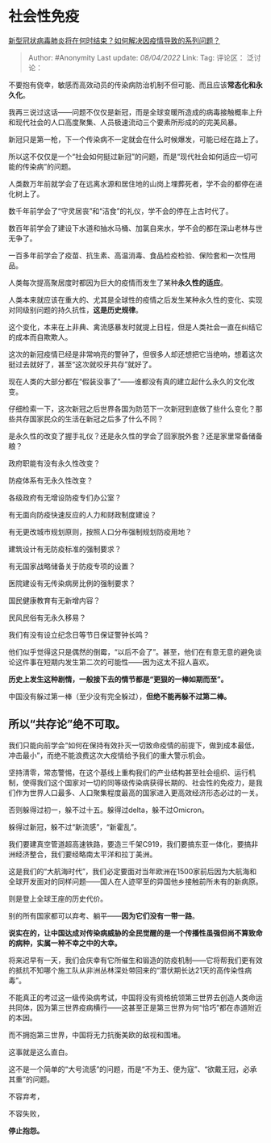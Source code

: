 # 社会性免疫
[新型冠状病毒肺炎将在何时结束？如何解决因疫情导致的系列问题？](https://www.zhihu.com/question/521749945/answer/2418263834)

> Author: #Anonymity
> Last update: *08/04/2022*
> Link:
> Tag:
> 评论区：
> 泛讨论：

不要抱有侥幸，敏感而高效动员的传染病防治机制不但可能、而且应该**常态化和永久化**。

我再三说过这话——问题不仅仅是新冠，而是全球变暖所造成的病毒接触概率上升和现代社会的人口高度聚集、人员极速流动三个要素所形成的的完美风暴。

新冠只是第一枪，下一个传染病不一定就会在什么时候爆发，可能已经在路上了。

所以这不仅仅是一个“社会如何挺过新冠”的问题，而是“现代社会如何适应一切可能的传染病”的问题。

人类数万年前就学会了在远离水源和居住地的山岗上埋葬死者，学不会的都停在进化树上了。

数千年前学会了“守灵居丧”和“洁食”的礼仪，学不会的停在上古时代了。

数百年前学会了建设下水道和抽水马桶、加氯自来水，学不会的都在深山老林与世无争了。

一百多年前学会了疫苗、抗生素、高温消毒、食品检疫检验、保险套和一次性用品。

人类每次提高聚居度时都因为巨大的疫情而发生了某种**永久性的适应**。

人类本来就应该在重大的、尤其是全球性的疫情之后发生某种永久性的变化、实现对同级别问题的持久抗性，**这是历史规律**。

这个变化，本来在上非典、禽流感暴发时就提上日程，但是人类社会一直在纠结它的成本而自欺欺人。

这次的新冠疫情已经是非常响亮的警钟了，但很多人却还想把它当绝响，想着这次挺过去就好了，甚至“这次就咬牙共存”就好了。

现在人类的大部分都在“假装没事了”——谁都没有真的建立起什么永久的文化改变。

仔细检索一下，这次新冠之后世界各国为防范下一次新冠到底做了些什么变化？那些共存国家民众的生活在新冠之后多了什么不同？

是永久性的改变了握手礼仪？还是永久性的学会了回家脱外套？还是家里常备储备粮？

政府职能有没有永久性改变？

防疫体系有无永久性改变？

各级政府有无增设防疫专们办公室？

有无面向防疫快速反应的人力和财政制度建设？

有无更改城市规划原则，按照人口分布强制规划防疫用地？

建筑设计有无防疫标准的强制要求？

有无国家战略储备关于防疫专项的设置？

医院建设有无传染病房比例的强制要求？

国民健康教育有无新增内容？

民风民俗有无永久移易？

我们有没有设立纪念日等节日保证警钟长鸣？

他们似乎觉得这只是偶然的倒霉，“以后不会了”。甚至，他们在有意无意的避免谈论这件事在短期内发生第二次的可能性——因为这太不招人喜欢。

**历史上发生这种剧情，一般接下去的情节都是“更狠的一棒如期而至”。**

中国没有躲过第一棒（至少没有完全躲过），**但绝不能再躲不过第二棒。**

## 所以“共存论”绝不可取。

我们只能向前学会“如何在保持有效扑灭一切致命疫情的前提下，做到成本最低，冲击最小”，而绝不能浪费这次大疫情给予我们的重大警示机会。

坚持清零，常态警惕，在这个基线上重构我们的产业结构甚至社会组织、运行机制，使得我们这个国家对一切的同等级传染病获得长期的、社会性的免疫力，是我们作为世界人口最多、人口聚集程度最高的国家进入更高效经济形态必过的一关。

否则躲得过初一，躲不过十五。躲得过delta，躲不过Omicron。

躲得过新冠，躲不过“新流感”，“新霍乱”。

我们要建真空管道超高速铁路，要造三千架C919，我们要搞东亚一体化，要搞非洲经济整合，我们要经略南太平洋和拉丁美洲。

这是我们的“大航海时代”，我们必定要面对当年欧洲在1500家前后因为大航海和全球开发面对的同样问题——国人在人迹罕至的异国他乡接触前所未有的新病原。

则是登上全球王座的历史代价。

别的所有国家都可以弃考、躺平——**因为它们没有一带一路**。

**说实在的，让中国达成对传染病威胁的全民觉醒的是一个传播性虽强但尚不算致命的病种，实属一种不幸之中的大幸。**

将来迟早有一天，我们会庆幸有它所催生和锻造的防疫机制——它将帮我们更有效的抵抗不知哪个施工队从非洲丛林深处带回来的“潜伏期长达21天的高传染性病毒”。

不能真正的考过这一级传染病考试，中国将没有资格统领第三世界去创造人类命运共同体，因为第三世界疫病横行——这甚至正是第三世界为何“恰巧”都在赤道附近的本因。

而不拥抱第三世界，中国将无力抗衡美欧的敌视和围堵。

这事就是这么直白。

这不是一个简单的“大号流感”的问题，而是“不为王、便为寇”、“欲戴王冠，必承其重”的问题。

不容弃考，

不容失败，

**停止抱怨。**
